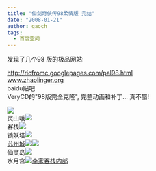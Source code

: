 ```yaml
---
title: "仙剑奇侠传98柔情版 完结"
date: "2008-01-21"
author: gaoch
tags:
  - 百度空间
---
```


发现了几个98 版的极品网站:

<http://ricfromc.googlepages.com/pal98.html>  
www.zhaolinger.org  
baidu贴吧  
VeryCD的"98版完全克隆", 完整动画和补丁... 真不醋!

[<img src="http://hiphotos.baidu.com/spring%5Fgao/abpic/item/ec654c364ddbd0d3a3cc2b94.jpg" class="blogimg" />](http://hiphotos.baidu.com/spring%5Fgao/pic/item/ec654c364ddbd0d3a3cc2b94.jpg)  
灵山哦[<img src="http://hiphotos.baidu.com/spring%5Fgao/abpic/item/954845a78da4369bd0435876.jpg" class="blogimg" />](http://hiphotos.baidu.com/spring%5Fgao/pic/item/954845a78da4369bd0435876.jpg)  
客栈[<img src="http://hiphotos.baidu.com/spring%5Fgao/abpic/item/28dbd7a2d063cfa3caefd077.jpg" class="blogimg" />](http://hiphotos.baidu.com/spring%5Fgao/pic/item/28dbd7a2d063cfa3caefd077.jpg)  
锁妖塔[<img src="http://hiphotos.baidu.com/spring%5Fgao/abpic/item/68bf502c82a957e28a139996.jpg" class="blogimg" />](http://hiphotos.baidu.com/spring%5Fgao/pic/item/68bf502c82a957e28a139996.jpg)  
[苏州城](http://hiphotos.baidu.com/spring%5Fgao/pic/item/68bf502c82a957e28a139996.jpg)[<img src="http://hiphotos.baidu.com/spring%5Fgao/abpic/item/535177cf10b06133f8dc6196.jpg" class="blogimg" />](http://hiphotos.baidu.com/spring%5Fgao/pic/item/535177cf10b06133f8dc6196.jpg)[<img src="http://hiphotos.baidu.com/spring%5Fgao/abpic/item/39a07bd96867ffe739012f97.jpg" class="blogimg" />](http://hiphotos.baidu.com/spring%5Fgao/pic/item/39a07bd96867ffe739012f97.jpg)  
仙灵岛[<img src="http://hiphotos.baidu.com/spring%5Fgao/abpic/item/b799e7fe9dbe423f5d600872.jpg" class="blogimg" />](http://hiphotos.baidu.com/spring%5Fgao/pic/item/b799e7fe9dbe423f5d600872.jpg)  
水月宫[<img src="http://hiphotos.baidu.com/spring%5Fgao/abpic/item/4f55b100fd8ac489e950cd91.jpg" class="blogimg" />](http://hiphotos.baidu.com/spring%5Fgao/pic/item/4f55b100fd8ac489e950cd91.jpg)[李家客栈内部  
](http://hiphotos.baidu.com/spring%5Fgao/pic/item/fd65ce3d5a55c5c99e3d6271.jpg)
